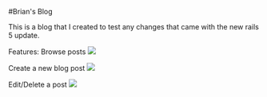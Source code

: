 #Brian's Blog

This is a blog that I created to test any changes that came with the new rails 5 update.

Features:
Browse posts
<img src="http://imgur.com/MYMKjCk.png"/>

Create a new blog post
<img src="http://imgur.com/On76B49.png"/>

Edit/Delete a post
<img src="http://imgur.com/gczdGdI.png"/>

